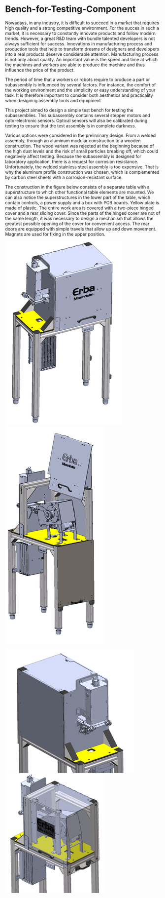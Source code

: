 # Bench-for-Testing-Component

Nowadays, in any industry, it is difficult to succeed in a market that requires high quality and a strong competitive environment. For the succes in such a market, it is necessary to constantly innovate products and follow modern trends. However, a great R&D team with bundle talented developers is not always sufficient for success. Innovations in manufacturing process and production tools that help to transform dreams of designers and developers into a real products deserve considerable attention. Manufacturing process is not only about quality. An important value is the speed and time at which the machines and workers are able to produce the machine and thus influence the price of the product.

The period of time that a workers or robots require to produce a part or subassembly is influenced by several factors. For instance, the comfort of the working environment and the simplicity or easy understanding of your task. It is therefore important to consider both aesthetics and practicality when designing assembly tools and equipment

This project aimed to design a simple test bench for testing the subassemblies. This subassembly contains several stepper motors and opto-electronic sensors. Optical sensors will also be calibrated during testing to ensure that the test assembly is in complete darkness.

Various options were considered in the preliminary design. From a welded assembly, through an aluminum modular construction to a wooden construction. The wood variant was rejected at the beginning because of the high dust levels and the risk of small particles breaking off, which could negatively affect testing. Because the subassembly is designed for laboratory application, there is a request for corrosion resistance. Unfortunately, the welded stainless steel assembly is too expensive. That is why the aluminum profile construction was chosen, which is complemented by carbon steel sheets with a corrosion-resistant surface.

The construction in the figure below consists of a separate table with a superstructure to which other functional table elements are mounted. We can also notice the superstructures in the lower part of the table, which contain controls, a power supply and a box with PCB boards. Yellow plate is made of plastic. The entire work area is covered with a two-piece hinged cover and a rear sliding cover. Since the parts of the hinged cover are not of the same length, it was necessary to design a mechanism that allows the greatest possible opening of the cover for convenient access. The rear doors are equipped with simple travels that allow up and down movement. Magnets are used for fixing in the upper position.

<p float="left">
  <img src="/Pictures/Table_1.png" width="380" /> 
  <img src="/Pictures/Table_3.png" width="320" /> 
</p>

<p float="left">
  <img src="/Pictures/Table_4.png" width="420" />
  <img src="/Pictures/Table_5.png" width="320" /> 
</p>
